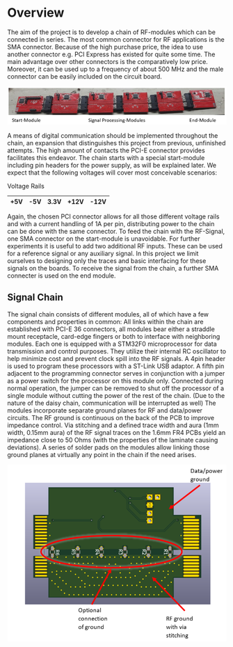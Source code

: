 # Overview

The aim of the project is to develop a chain of RF-modules which can be connected in series. The most common connector for RF applications is the SMA connector. Because of the high purchase price, the idea to use another connector e.g. PCI Express has existed for quite some time. The main advantage over other connectors is the comparatively low price. Moreover, it can be used up to a frequency of about 500 MHz and the male connector can be easily included on the circuit board. 

[Bild 1]: images/chain.PNG
![Alt-Text][Bild 1]

A means of digital communication should be implemented throughout the chain, an expansion that distinguishes this project from previous, unfinished attempts. The high amount of contacts the PCI-E connector provides facilitates this endeavor.
The chain starts with a special start-module including pin headers for the power supply, as will be explained later.
We expect that the following voltages will cover most conceivable scenarios:

Voltage Rails

|  +5V | -5V  |  3.3V | +12V  | -12V  |
|---|---|---|---|---|


Again, the chosen PCI connector allows for all those different voltage rails and with a current handling of 1A per pin, distributing power to the chain can be done with the same connector.
To feed the chain with the RF-Signal, one SMA connector on the start-module is unavoidable. For further experiments it is useful to add two additional RF inputs. 
These can be used for a reference signal or any auxiliary signal. In this project we limit ourselves to designing only the traces and basic interfacing for these signals on the boards. 
To receive the signal from the chain, a further SMA connecter is used on the end module. 

## Signal Chain

The signal chain consists of different modules, all of which have a few components and properties in common:
All links within the chain are established with PCI-E 36 connectors, all modules bear either a straddle mount receptacle, card-edge fingers or both to interface with neighboring modules.
Each one is equipped with a STM32F0 microprocessor for data transmission and control purposes. 
They utilize their internal RC oscillator to help minimize cost and prevent clock spill into the RF signals.
A 4pin header is used to program these processors with a ST-Link USB adaptor. A fifth pin adjacent to the programming connector serves in conjunction with a jumper as a power switch for the processor on this module only. 
Connected during normal operation, the jumper can be removed to shut off the processor of a single module without cutting the power of the rest of the chain. (Due to the nature of the daisy chain, communication will be interrupted as well)
The modules incorporate separate ground planes for RF and data/power circuits. 
The RF ground is continuous on the back of the PCB to improve impedance control. Via stitching and a defined trace width and aura (1mm width, 0.15mm aura) of the RF signal traces on the 1.6mm FR4 PCBs yield an impedance close to 50 Ohms (with the properties of the laminate causing deviations). 
A series of solder pads on the modules allow linking those ground planes at virtually any point in the chain if the need arises.


[Bild 2]: images/bottom.PNG
![Alt-Text][Bild 2]